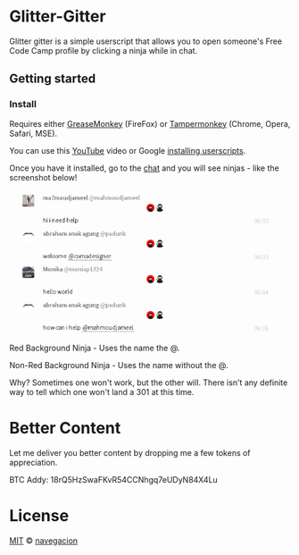 # Glitter-Gitter

Glitter gitter is a simple userscript that allows you to open someone's Free Code Camp profile by clicking a ninja while in chat.


## Getting started

### Install

Requires either [GreaseMonkey](https://addons.mozilla.org/en-US/firefox/addon/greasemonkey/) (FireFox) or [Tampermonkey](https://tampermonkey.net/) (Chrome, Opera, Safari, MSE).

You can use this [YouTube](https://www.youtube.com/watch?v=I1W2p6qLBUI) video or Google [installing userscripts](http://lmgtfy.com/?q=installing+userscripts).

Once you have it installed, go to the [chat](https://gitter.im/FreeCodeCamp/Help) and you will see ninjas - like the screenshot below!

![screenshot](preview.png)

Red Background Ninja - Uses the name the @.

Non-Red Background Ninja - Uses the name without the @.

Why? Sometimes one won't work, but the other will. There isn't any definite way to tell which one won't land a 301 at this time.

# Better Content

Let me deliver you better content by dropping me a few tokens of appreciation.

BTC Addy: 18rQ5HzSwaFKvR54CCNhgq7eUDyN84X4Lu

# License

[MIT](https://opensource.org/licenses/GPL-3.0) © [navegacion](https://codepen.io/navegacion/)